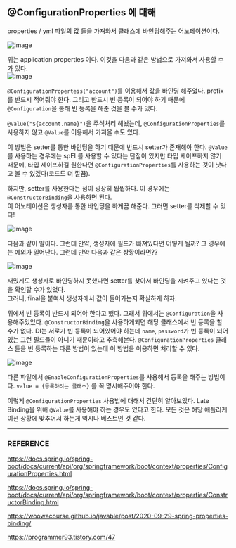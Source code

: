 ## @ConfigurationProperties 에 대해

properties / yml 파일의 값 들을 가져와서 클래스에 바인딩해주는 어노테이션이다.  

![image](https://user-images.githubusercontent.com/45073750/119251822-a3805900-bbe3-11eb-92a4-c58c58fa4134.png)

위는 application.properties 이다. 이것을 다음과 같은 방법으로 가져와서 사용할 수가 있다.  
![image](https://user-images.githubusercontent.com/45073750/119251919-24d7eb80-bbe4-11eb-899d-5fdf38faa391.png)

``@ConfigurationProperteis("account")``를 이용해서 값을 바인딩 해주었다. prefix를 반드시 적어줘야 한다. 그리고 반드시 빈 등록이 되어야 하기 때문에 ``@Configuration``을 통해 빈 등록을 해준 것을 볼 수가 있다.  

``@Value("${account.name}")``을 주석처리 해놨는데, ``@ConfigurationProperties``를 사용하지 않고 ``@Value``를 이용해서 가져올 수도 있다.  

이 방법은 setter를 통한 바인딩을 하기 때문에 반드시 setter가 존재해야 한다. ``@Value``를 사용하는 경우에는 spEL를 사용할 수 있다는 단점이 있지만 타입 세이프하지 않기 때문에, 타입 세이프하길 원한다면 ``@ConfigurationProperties``를 사용하는 것이 낫다고 볼 수 있겠다(코드도 더 깔끔).  

하지만, setter를 사용한다는 점이 굉장히 찝찝하다. 이 경우에는 ``@ConstructorBinding``을 사용하면 된다.  
이 어노테이션은 생성자를 통한 바인딩을 하게끔 해준다. 그러면 setter를 삭제할 수 있다!  

![image](https://user-images.githubusercontent.com/45073750/119251885-f4904d00-bbe3-11eb-9e65-c3c4a086410d.png)

다음과 같이 말이다. 그런데 만약, 생성자에 필드가 빠져있다면 어떻게 될까? 그 경우에는 예외가 일어난다. 그런데 만약 다음과 같은 상황이라면??  

![image](https://user-images.githubusercontent.com/45073750/119251961-4933c800-bbe4-11eb-9ec9-cafad44139bc.png)

재밌게도 생성자로 바인딩하지 못했다면 setter를 찾아서 바인딩을 시켜주고 있다는 것을 확인할 수가 있었다.  
그러니, final을 붙여서 생성자에서 값이 들어가는지 확실하게 하자.  

위에서 빈 등록이 반드시 되어야 한다고 했다. 그래서 위에서는 ``@Configuration``을 사용해주었었다. ``@ConstructorBinding``을 사용하게되면 해당 클래스에서 빈 등록을 할 수가 없다. DI는 서로가 빈 등록이 되어있어야 하는데 ``name``, ``password``가 빈 등록이 되어있는 그런 필드들이 아니기 때문이라고 추측해본다. ``@ConfigurationProperties`` 클래스 들을 빈 등록하는 다른 방법이 있는데 이 방법을 이용하면 처리할 수 있다.  

![image](https://user-images.githubusercontent.com/45073750/119251836-b4c96580-bbe3-11eb-8816-060723f10c94.png)

다른 파일에서 ``@EnableConfigurationProperties``를 사용해서 등록을 해주는 방법이다. ``value = {등록하려는 클래스}`` 를 꼭 명시해주어야 한다.  

이렇게 ``@ConfigurationProperties`` 사용법에 대해서 간단히 알아보았다. Late Binding을 위해 ``@Value``를 사용해야 하는 경우도 있다고 한다. 모든 것은 해당 애플리케이션 상황에 맞추어서 하는게 역시나 베스트인 것 같다.  

***

### REFERENCE

https://docs.spring.io/spring-boot/docs/current/api/org/springframework/boot/context/properties/ConfigurationProperties.html  

https://docs.spring.io/spring-boot/docs/current/api/org/springframework/boot/context/properties/ConstructorBinding.html  

https://woowacourse.github.io/javable/post/2020-09-29-spring-properties-binding/  

https://programmer93.tistory.com/47